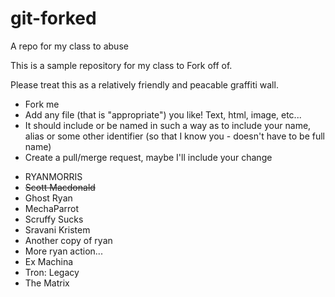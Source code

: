 # git-forked
A repo for my class to abuse

This is a sample repository for my class to Fork off of.

Please treat this as a relatively friendly and peacable graffiti wall.

* Fork me
* Add any file (that is "appropriate") you like! Text, html, image, etc...
* It should include or be named in such a way as to include your name, alias or some other identifier (so that I know you - doesn't have to be full name)
* Create a pull/merge request, maybe I'll include your change

- RYANMORRIS
- ~~Scott Macdonald~~
- Ghost Ryan
- MechaParrot
- Scruffy Sucks
- Sravani Kristem
- Another copy of ryan
- More ryan action...
- Ex Machina
- Tron: Legacy
- The Matrix
